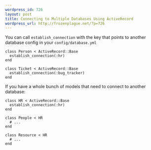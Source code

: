 ```yaml
--- 
wordpress_id: 726
layout: post
title: Connecting to Multiple Databases Using ActiveRecord
wordpress_url: http://frozenplague.net/?p=726
---
```

You can call `establish_connection` with the key that points to another database config in your `config/database.yml`

    class Person < ActiveRecord::Base
      establish_connection(:hr)
    end

    class Ticket < ActiveRecord::Base
      establish_connection(:bug_tracker)
    end

If you have a whole bunch of models that need to connect to another database:


    class HR < ActiveRecord::Base
      establish_connection(:hr)
    end

    class People < HR
      # ...
    end

    class Resource < HR
      # ...
    end
